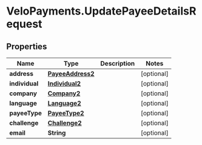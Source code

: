 # VeloPayments.UpdatePayeeDetailsRequest

## Properties

Name | Type | Description | Notes
------------ | ------------- | ------------- | -------------
**address** | [**PayeeAddress2**](PayeeAddress2.md) |  | [optional] 
**individual** | [**Individual2**](Individual2.md) |  | [optional] 
**company** | [**Company2**](Company2.md) |  | [optional] 
**language** | [**Language2**](Language2.md) |  | [optional] 
**payeeType** | [**PayeeType2**](PayeeType2.md) |  | [optional] 
**challenge** | [**Challenge2**](Challenge2.md) |  | [optional] 
**email** | **String** |  | [optional] 


